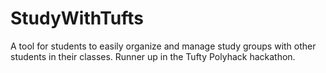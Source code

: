 # StudyWithTufts

A tool for students to easily organize and manage study groups with other students in their classes. Runner up in the Tufty Polyhack hackathon.
